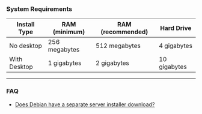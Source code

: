 ### System Requirements

|Install Type|RAM (minimum)|RAM (recommended)|Hard Drive|
|---|---|---|---|
|No desktop|256 megabytes|512 megabytes|4 gigabytes|
|With Desktop|1 gigabytes|2 gigabytes|10 gigabytes|

---
### FAQ
- [Does Debian have a separate server installer download?](https://www.reddit.com/r/debian/comments/17ja9al/does_debian_have_a_separate_server_installer/)